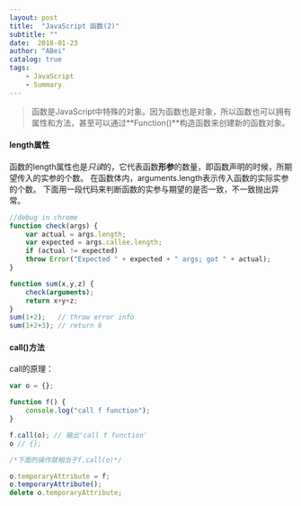 ```yaml
---
layout: post
title:  "JavaScript 函数(2)"
subtitle: ""
date:  2018-01-23
author: "ABei"
catalog: true
tags: 
    - JavaScript
    - Summary
---
```


> 函数是JavaScript中特殊的对象。因为函数也是对象，所以函数也可以拥有属性和方法，甚至可以通过**Function()**构造函数来创建新的函数对象。

#### length属性

函数的length属性也是*只读*的，它代表函数**形参**的数量，即函数声明的时候，所期望传入的实参的个数。
在函数体内，arguments.length表示传入函数的实际实参的个数。
下面用一段代码来判断函数的实参与期望的是否一致，不一致抛出异常。

```javascript
//debug in chrome
function check(args) {
    var actual = args.length;
    var expected = args.callee.length;
    if (actual != expected)
    throw Error("Expected " + expected + " args; got " + actual);
}

function sum(x,y,z) {
    check(arguments);
    return x+y+z;
}
sum(1+2);   // throw error info
sum(1+2+3); // return 6
```

#### call()方法

call的原理：
```javascript
var o = {};

function f() {
    console.log("call f function");
}

f.call(o); // 输出'call f function'
o // {};

/*下面的操作就相当于f.call(o)*/

o.temporaryAttribute = f;
o.temporaryAttribute();
delete o.temporaryAttribute;

```